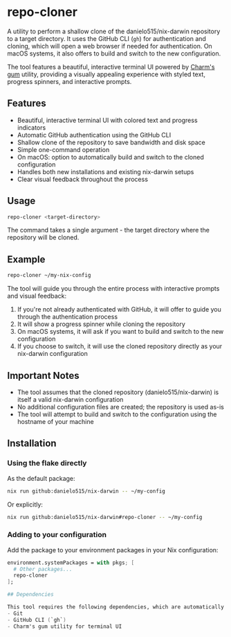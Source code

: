 # repo-cloner

A utility to perform a shallow clone of the danielo515/nix-darwin repository to a target directory. It uses the GitHub CLI (`gh`) for authentication and cloning, which will open a web browser if needed for authentication. On macOS systems, it also offers to build and switch to the new configuration.

The tool features a beautiful, interactive terminal UI powered by [Charm's gum](https://github.com/charmbracelet/gum) utility, providing a visually appealing experience with styled text, progress spinners, and interactive prompts.

## Features

- Beautiful, interactive terminal UI with colored text and progress indicators
- Automatic GitHub authentication using the GitHub CLI
- Shallow clone of the repository to save bandwidth and disk space
- Simple one-command operation
- On macOS: option to automatically build and switch to the cloned configuration
- Handles both new installations and existing nix-darwin setups
- Clear visual feedback throughout the process

## Usage

```bash
repo-cloner <target-directory>
```

The command takes a single argument - the target directory where the repository will be cloned.

## Example

```bash
repo-cloner ~/my-nix-config
```

The tool will guide you through the entire process with interactive prompts and visual feedback:

1. If you're not already authenticated with GitHub, it will offer to guide you through the authentication process
2. It will show a progress spinner while cloning the repository
3. On macOS systems, it will ask if you want to build and switch to the new configuration
4. If you choose to switch, it will use the cloned repository directly as your nix-darwin configuration

## Important Notes

- The tool assumes that the cloned repository (danielo515/nix-darwin) is itself a valid nix-darwin configuration
- No additional configuration files are created; the repository is used as-is
- The tool will attempt to build and switch to the configuration using the hostname of your machine

## Installation

### Using the flake directly

As the default package:
```bash
nix run github:danielo515/nix-darwin -- ~/my-config
```

Or explicitly:
```bash
nix run github:danielo515/nix-darwin#repo-cloner -- ~/my-config
```

### Adding to your configuration

Add the package to your environment packages in your Nix configuration:

```nix
environment.systemPackages = with pkgs; [
  # Other packages...
  repo-cloner
];

## Dependencies

This tool requires the following dependencies, which are automatically included as runtime dependencies:
- Git
- GitHub CLI (`gh`)
- Charm's gum utility for terminal UI
